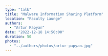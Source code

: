 ```yaml
---
type: "talk"
title: "Malware Information Sharing Platform"
location: "Faculty Launge"
authors:
  - "Artur Papyan"
date: "2022-12-18 14:50:00"
duration: 50
photos:
  - "../authors/photos/artur-papyan.jpg"
---
```

